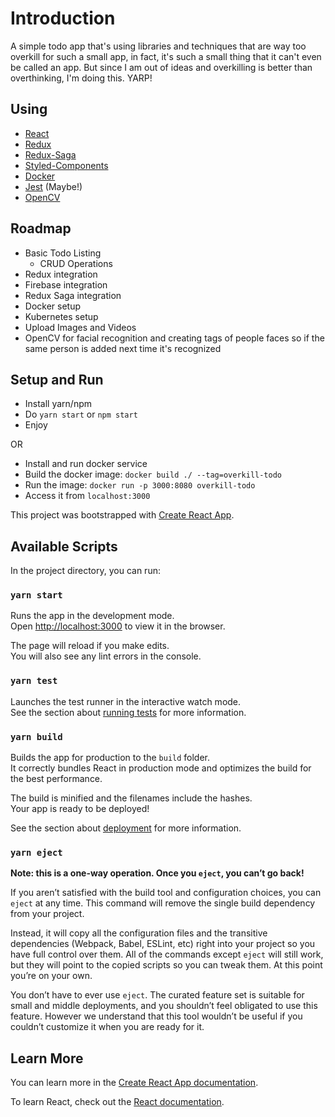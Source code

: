 # Introduction

A simple todo app that's using libraries and techniques that are way too overkill for such a small app, in fact, it's such a small thing that it can't even be called an app. But since I am out of ideas and overkilling is better than overthinking, I'm doing this. YARP!

## Using

* [React](https://reactjs.org/)
* [Redux](https://redux.js.org/)
* [Redux-Saga](https://github.com/redux-saga/redux-saga)
* [Styled-Components](https://www.styled-components.com/docs)
* [Docker](https://docs.docker.com/)
* [Jest](https://jestjs.io/docs/en/getting-started.html) (Maybe!)
* [OpenCV](https://opencv.org/)


## Roadmap

* Basic Todo Listing
  * CRUD Operations
* Redux integration
* Firebase integration
* Redux Saga integration
* Docker setup
* Kubernetes setup
* Upload Images and Videos
* OpenCV for facial recognition and creating tags of people faces so if the same person is added next time it's recognized


## Setup and Run
* Install yarn/npm
* Do `yarn start` or `npm start`
* Enjoy

OR

* Install and run docker service
* Build the docker image: `docker build ./ --tag=overkill-todo`
* Run the image: `docker run -p 3000:8080 overkill-todo`
* Access it from `localhost:3000`







This project was bootstrapped with [Create React App](https://github.com/facebook/create-react-app).

## Available Scripts

In the project directory, you can run:

### `yarn start`

Runs the app in the development mode.<br />
Open [http://localhost:3000](http://localhost:3000) to view it in the browser.

The page will reload if you make edits.<br />
You will also see any lint errors in the console.

### `yarn test`

Launches the test runner in the interactive watch mode.<br />
See the section about [running tests](https://facebook.github.io/create-react-app/docs/running-tests) for more information.

### `yarn build`

Builds the app for production to the `build` folder.<br />
It correctly bundles React in production mode and optimizes the build for the best performance.

The build is minified and the filenames include the hashes.<br />
Your app is ready to be deployed!

See the section about [deployment](https://facebook.github.io/create-react-app/docs/deployment) for more information.

### `yarn eject`

**Note: this is a one-way operation. Once you `eject`, you can’t go back!**

If you aren’t satisfied with the build tool and configuration choices, you can `eject` at any time. This command will remove the single build dependency from your project.

Instead, it will copy all the configuration files and the transitive dependencies (Webpack, Babel, ESLint, etc) right into your project so you have full control over them. All of the commands except `eject` will still work, but they will point to the copied scripts so you can tweak them. At this point you’re on your own.

You don’t have to ever use `eject`. The curated feature set is suitable for small and middle deployments, and you shouldn’t feel obligated to use this feature. However we understand that this tool wouldn’t be useful if you couldn’t customize it when you are ready for it.

## Learn More

You can learn more in the [Create React App documentation](https://facebook.github.io/create-react-app/docs/getting-started).

To learn React, check out the [React documentation](https://reactjs.org/).
